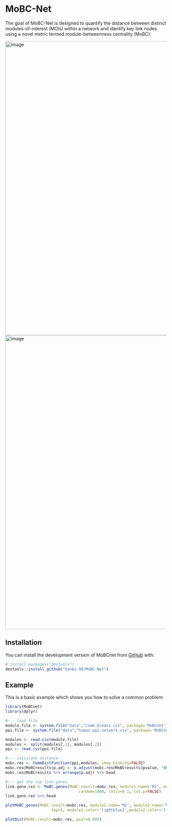 # MoBC-Net

<!-- badges: start -->
<!-- badges: end -->

The goal of MoBC-Net is designed to quantify the distance between distinct modules-of-interest (MOIs) within a network and identify key link nodes using a novel metric termed module-betweenness centrality (MoBC).

<img width="918" alt="image" src="https://github.com/user-attachments/assets/6adcbe13-c667-4845-a462-71e6198fc6ac">
<img width="918" alt="image" src="https://github.com/user-attachments/assets/04ffac38-a1de-4b83-b2cb-0b90ae6608a0">


## Installation

You can install the development version of MoBCnet from [GitHub](https://github.com/) with:

``` r
# install.packages("devtools")
devtools::install_github("hanbi-99/MoBC-Net")
```

## Example

This is a basic example which shows you how to solve a common problem:

``` r
library(MoBCnet)
library(dplyr)

#--- load file
module.file <- system.file("data","comm.breast.csv", package='MoBCnet')
ppi.file <- system.file("data","human.ppi.network.csv", package='MoBCnet')

modules <- read.csv(module.file)
modules <- split(modules[,1], modules[,2])
ppi <- read.csv(ppi.file)

#--- calculate distance
mobc.res <- CommDistFunction(ppi,modules, show.binning=FALSE)
mobc.res@MoBCresults$p.adj <- p.adjust(mobc.res@MoBCresults$pvalue, "BH")
mobc.res@MoBCresults %>% arrange(p.adj) %>% head

#--- get the top link genes
link.gene.res <- MoBC.genes(MoBC.result=mobc.res, module1.name='M2', module2.name="M3",
                                random=1000, ratio=0.1, cal.p=FALSE)
link.gene.res %>% head

plotMoBC_genes(MoBC.result=mobc.res, module1.name='M2', module2.name='M3', 
                    top=5, module1.color='lightblue1',module2.color='lightpink')

plotDist(MoBC.result=mobc.res, pval=0.005)


```

